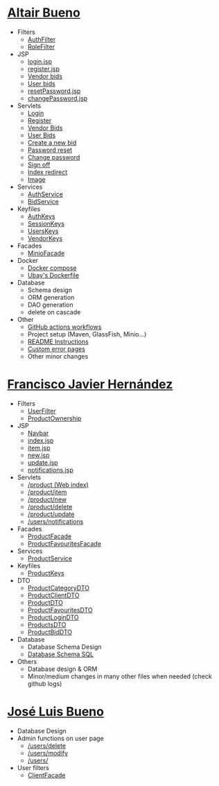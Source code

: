 # [Altair Bueno](https://github.com/Altair-Bueno/ubay/commits/master?author=Altair-Bueno)

- Filters
  - [AuthFilter](src/main/java/uma/taw/ubay/filter/AuthFilter.java)
  - [RoleFilter](src/main/java/uma/taw/ubay/filter/RoleFilter.java)
- JSP
  - [login.jsp](src/main/webapp/auth/login.jsp)
  - [register.jsp](src/main/webapp/auth/register.jsp)
  - [Vendor bids](src/main/webapp/vendor/bids/index.jsp)
  - [User bids](src/main/webapp/users/bids/index.jsp)
  - [resetPassword.jsp](src/main/webapp/auth/resetPassword.jsp)
  - [changePassword.jsp](src/main/webapp/auth/changePassword.jsp)
- Servlets
  - [Login](src/main/java/uma/taw/ubay/servlet/auth/Login.java)
  - [Register](src/main/java/uma/taw/ubay/servlet/auth/Register.java)
  - [Vendor Bids](src/main/java/uma/taw/ubay/servlet/vendor/bids/Index.java)
  - [User Bids](src/main/java/uma/taw/ubay/servlet/users/bids/Index.java)
  - [Create a new bid](src/main/java/uma/taw/ubay/servlet/users/bids/New.java)
  - [Password reset](src/main/java/uma/taw/ubay/servlet/auth/ResetPassword.java)
  - [Change password](src/main/java/uma/taw/ubay/servlet/auth/ChangePassword.java)
  - [Sign off](src/main/java/uma/taw/ubay/servlet/auth/SignOff.java)
  - [Index redirect](src/main/java/uma/taw/ubay/servlet/Index.java)
  - [Image](src/main/java/uma/taw/ubay/servlet/Image.java)
- Services
  - [AuthService](src/main/java/uma/taw/ubay/service/AuthService.java)
  - [BidService](src/main/java/uma/taw/ubay/service/BidService.java)
- Keyfiles
  - [AuthKeys](src/main/java/uma/taw/ubay/AuthKeys.java)
  - [SessionKeys](src/main/java/uma/taw/ubay/SessionKeys.java)
  - [UsersKeys](src/main/java/uma/taw/ubay/UsersKeys.java)
  - [VendorKeys](src/main/java/uma/taw/ubay/VendorKeys.java)
- Facades
  - [MinioFacade](src/main/java/uma/taw/ubay/dao/MinioFacade.java)
- Docker
  - [Docker compose](docker-compose.yml)
  - [Ubay's Dockerfile](Dockerfile)
- Database
  - Schema design
  - ORM generation
  - DAO generation
  - delete on cascade
- Other
  - [GitHub actions workflows](.github/workflows)
  - Project setup (Maven, GlassFish, Minio...)
  - [README Instructions](README.md)
  - [Custom error pages](src/main/webapp/WEB-INF/error)
  - Other minor changes

# [Francisco Javier Hernández](https://github.com/Altair-Bueno/ubay/commits/master?author=fran1215)
- Filters
  - [UserFilter](src/main/java/uma/taw/ubay/filter/UserFilter.java)
  - [ProductOwnership](src/main/java/uma/taw/ubay/filter/ProductOwnership.java)
- JSP
  - [Navbar](src/main/webapp/WEB-INF/components/navbar.jsp)
  - [index.jsp](src/main/webapp/product/index.jsp)
  - [item.jsp](src/main/webapp/product/item.jsp)
  - [new.jsp](src/main/webapp/product/new.jsp)
  - [update.jsp](src/main/webapp/product/update.jsp)
  - [notifications.jsp](src/main/webapp/users/notifications.jsp)
- Servlets
  - [/product (Web index)](src/main/java/uma/taw/ubay/servlet/product/Index.java)
  - [/product/item](src/main/java/uma/taw/ubay/servlet/product/Product.java)
  - [/product/new](src/main/java/uma/taw/ubay/servlet/product/New.java)
  - [/product/delete](src/main/java/uma/taw/ubay/servlet/product/Delete.java)
  - [/product/update](src/main/java/uma/taw/ubay/servlet/product/Update.java)
  - [/users/notifications](src/main/java/uma/taw/ubay/servlet/users/Notifications.java)
- Facades
  - [ProductFacade](src/main/java/uma/taw/ubay/dao/ProductFacade.java)
  - [ProductFavouritesFacade](src/main/java/uma/taw/ubay/dao/ProductFavouritesFacade.java)
- Services
  - [ProductService](src/main/java/uma/taw/ubay/service/products/ProductService.java)
- Keyfiles
  - [ProductKeys](src/main/java/uma/taw/ubay/UsersKeys.java)
- DTO
  - [ProductCategoryDTO](src/main/java/uma/taw/ubay/dto/products/ProductCategoryDTO.java)
  - [ProductClientDTO](src/main/java/uma/taw/ubay/dto/products/ProductClientDTO.java)
  - [ProductDTO](src/main/java/uma/taw/ubay/dto/products/ProductDTO.java)
  - [ProductFavouritesDTO](src/main/java/uma/taw/ubay/dto/products/ProductFavouritesDTO.java)
  - [ProductLoginDTO](src/main/java/uma/taw/ubay/dto/products/ProductLoginDTO.java)
  - [ProductsDTO](src/main/java/uma/taw/ubay/dto/products/ProductsDTO.java)
  - [ProductBidDTO](src/main/java/uma/taw/ubay/dto/products/ProductBidDTO.java)
- Database
  - Database Schema Design
  - [Database Schema SQL](sql/scheme.sql)
- Others
  - Database design & ORM
  - Minor/medium changes in many other files when needed (check github logs)

# [José Luis Bueno](https://github.com/Altair-Bueno/ubay/commits/master?author=jxtaaa)

- Database Design
- Admin functions on user page
  - [/users/delete](src/main/java/uma/taw/ubay/servlet/users/Delete.java)
  - [/users/modify](src/main/java/uma/taw/ubay/servlet/users/Modify.java)
  - [/users/](src/main/java/uma/taw/ubay/servlet/users/Users.java)
- User filters
  - [ClientFacade](src/main/java/uma/taw/ubay/dao/ClientFacade.java)
